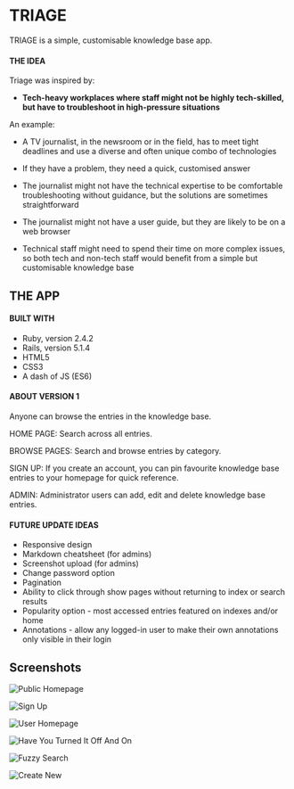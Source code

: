 # TRIAGE

TRIAGE is a simple, customisable knowledge base app.

#### THE IDEA

Triage was inspired by:

- **Tech-heavy workplaces where staff might not be highly tech-skilled, but have to troubleshoot in high-pressure situations**

An example:

- A TV journalist, in the newsroom or in the field, has to meet tight deadlines and use a diverse and often unique combo of technologies

- If they have a problem, they need a quick, customised answer

- The journalist might not have the technical expertise to be comfortable troubleshooting without guidance, but the solutions are sometimes straightforward

- The journalist might not have a user guide, but they are likely to be on a web browser

- Technical staff might need to spend their time on more complex issues, so both tech and non-tech staff would benefit from a simple but customisable knowledge base

## THE APP

#### BUILT WITH

- Ruby, version 2.4.2
- Rails, version 5.1.4
- HTML5
- CSS3
- A dash of JS (ES6)

#### ABOUT VERSION 1

Anyone can browse the entries in the knowledge base.

HOME PAGE: Search across all entries.

BROWSE PAGES: Search and browse entries by category.

SIGN UP: If you create an account, you can pin favourite knowledge base entries to your homepage for quick reference.

ADMIN: Administrator users can add, edit and delete knowledge base entries.

#### FUTURE UPDATE IDEAS

- Responsive design
- Markdown cheatsheet (for admins)
- Screenshot upload (for admins)
- Change password option
- Pagination
- Ability to click through show pages without returning to index or search results
- Popularity option - most accessed entries featured on indexes and/or home
- Annotations - allow any logged-in user to make their own annotations only visible in their login

## Screenshots

![Public Homepage](http://res.cloudinary.com/mrmy/image/upload/v1512107079/Screen_Shot_2017-12-01_at_4.41.44_pm_qycpxp.png)

![Sign Up](http://res.cloudinary.com/mrmy/image/upload/v1512107078/Screen_Shot_2017-12-01_at_4.42.03_pm_y2na5n.png)

![User Homepage](http://res.cloudinary.com/mrmy/image/upload/v1512107078/Screen_Shot_2017-12-01_at_4.42.55_pm_evttvo.png)

![Have You Turned It Off And On](http://res.cloudinary.com/mrmy/image/upload/v1512107271/Screen_Shot_2017-12-01_at_4.47.23_pm_rn0bwm.png)

![Fuzzy Search](https://res.cloudinary.com/mrmy/image/upload/v1709228679/triage-trigram-search_ds6ev4.png)

![Create New](https://res.cloudinary.com/mrmy/image/upload/v1709228708/triage-new-issue_j9ruwv.png)
